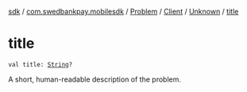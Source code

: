 [sdk](../../../../index.md) / [com.swedbankpay.mobilesdk](../../../index.md) / [Problem](../../index.md) / [Client](../index.md) / [Unknown](index.md) / [title](./title.md)

# title

`val title: `[`String`](https://kotlinlang.org/api/latest/jvm/stdlib/kotlin/-string/index.html)`?`

A short, human-readable description of the problem.

